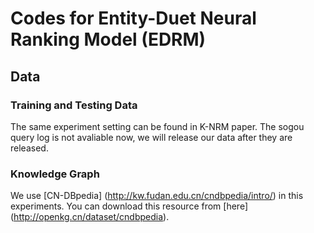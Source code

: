 # Codes for Entity-Duet Neural Ranking Model (EDRM)


## Data

### Training and Testing Data

The same experiment setting can be found in K-NRM paper. The sogou query log is not avaliable now, we will release our data after they are released.

### Knowledge Graph

We use [CN-DBpedia] (http://kw.fudan.edu.cn/cndbpedia/intro/) in this experiments. You can download this resource from [here] (http://openkg.cn/dataset/cndbpedia).

